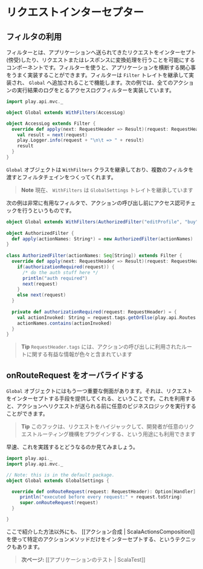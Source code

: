 <!-- translated -->
<!--
# Intercepting requests
-->
<!-- 「リクエストをインターセプトする」という直訳の表現はあまり馴染みないような気がしたので、同じWebフレームワークであり有名なStrutsの機能名などで使われる「リクエストインターセプター」という言葉を選びました -->
# リクエストインターセプター

<!--
## Using Filters
-->
## フィルタの利用

<!--
The filter component allows you to intercept requests coming to the application, transform request and responses. Filters provide a nice ability to implement cross-cutting concerns of your application. You can create a filter by extending the `Filter` trait and then add the filter to `Global` object. The following example creates an access log filter that logs the result of all the actions:
-->
フィルターとは、アプリケーションへ送られてきたリクエストをインターセプト(傍受)したり、リクエストまたはレスポンスに変換処理を行うことを可能にするコンポーネントです。フィルターを使うと、アプリケーションを横断する関心事をうまく実装することができます。フィルターは `Filter` トレイトを継承して実装され、 `Global` へ追加されることで機能します。次の例では、全てのアクションの実行結果のログをとるアクセスログフィルターを実装しています。

```scala
import play.api.mvc._

object Global extends WithFilters(AccessLog)

object AccessLog extends Filter {
  override def apply(next: RequestHeader => Result)(request: RequestHeader): Result = {
    val result = next(request)
    play.Logger.info(request + "\n\t => " + result)
    result
  }
}    
```
<!--
The `Global` object extends the `WithFilters` class that allows you to pass one more filters to form a filter chain.

> **Note** `WithFilters` now extends the `GlobalSettings` trait

Here is another example where filter is very useful, check authorization before invoking certain actions:
-->
`Global` オブジェクトは `WithFilters` クラスを継承しており、複数のフィルタを渡すとフィルタチェインをつくってくれます。

> **Note** 現在、 `WithFilters` は `GlobalSettings` トレイトを継承しています

次の例は非常に有用なフィルタで、アクションの呼び出し前にアクセス認可チェックを行うというものです。

```scala
object Global extends WithFilters(AuthorizedFilter("editProfile", "buy", "sell")) with GlobalSettings {}
 
object AuthorizedFilter {
  def apply(actionNames: String*) = new AuthorizedFilter(actionNames)
}
 
class AuthorizedFilter(actionNames: Seq[String]) extends Filter {
  override def apply(next: RequestHeader => Result)(request: RequestHeader): Result = {
    if(authorizationRequired(request)) { 
      /* do the auth stuff here */ 
      println("auth required")
      next(request) 
    }
    else next(request)
  }
 
  private def authorizationRequired(request: RequestHeader) = {
    val actionInvoked: String = request.tags.getOrElse(play.api.Routes.ROUTE_ACTION_METHOD, "") 
    actionNames.contains(actionInvoked)
  }
}
```

<!--
> **Tip** `RequestHeader.tags` provides lots of useful information about the route used to invoke the action. 
-->
> **Tip** `RequestHeader.tags` には、アクションの呼び出しに利用されたルートに関する有益な情報が色々と含まれています

<!--
## Overriding onRouteRequest
-->
## onRouteRequest をオーバライドする

<!--
One another important aspect of  the ```Global``` object is that it provides a way to intercept requests and execute business logic before a request is dispatched to an Action. 

> **Tip** This hook can be also used for hijacking requests, allowing developers to plug-in their own request routing mechanism. 

Let’s see how this works in practice:
-->
```Global``` オブジェクトにはもう一つ重要な側面があります。それは、リクエストをインターセプトする手段を提供してくれる、ということです。これを利用すると、アクションへリクエストが送られる前に任意のビジネスロジックを実行することができます。

> **Tip** このフックは、リクエストをハイジャックして、開発者が任意のリクエストルーティング機構をプラグインする、という用途にも利用できます

早速、これを実践するとどうなるのか見てみましょう。


```scala
import play.api._
import play.api.mvc._

// Note: this is in the default package.
object Global extends GlobalSettings {

  override def onRouteRequest(request: RequestHeader): Option[Handler] = {
     println("executed before every request:" + request.toString)
     super.onRouteRequest(request)
  }

}
```

<!--
It’s also possible to intercept a specific Action method, using [[Action composition | ScalaActionsComposition]].
-->
ここで紹介した方法以外にも、 [[アクション合成 | ScalaActionsComposition]] を使って特定のアクションメソッドだけをインターセプトする、というテクニックもあります。

<!--
> **Next:** [[Testing your application | ScalaTest]]
-->
> **次ページ:** [[アプリケーションのテスト | ScalaTest]]
